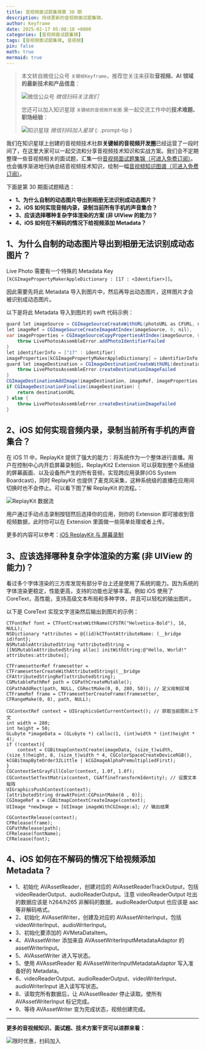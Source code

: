 ```yaml
---
title: 音视频面试题集锦第 30 期
description: 持续更新的音视频面试题集锦。
author: Keyframe
date: 2025-02-17 05:08:18 +0800
categories: [音视频面试题集锦]
tags: [音视频面试题集锦, 音视频]
pin: false
math: true
mermaid: true
---
```


> 本文转自微信公众号 `关键帧Keyframe`，推荐您关注来获取**音视频、AI 领域的最新技术和产品信息**：
>
>![微信公众号](assets/img/keyframe-mp.jpg)
>_微信扫码关注我们_
>
>您还可以加入知识星球 `关键帧的音视频开发圈` 来一起交流工作中的**技术难题、职场经验**：
>
>![知识星球](assets/img/keyframe-zsxq.png)
>_微信扫码加入星球_
{: .prompt-tip }


我们在知识星球上创建的音视频技术社群**关键帧的音视频开发圈**已经运营了一段时间了，在这里大家可以一起交流和分享音视频技术知识和实战方案。我们会不定期整理一些音视频相关的面试题，汇集一份[音视频面试题集锦（可进入免费订阅）](https://mp.weixin.qq.com/mp/appmsgalbum?__biz=MjM5MTkxOTQyMQ==&action=getalbum&album_id=2380776196751425539#wechat_redirect)。也会循序渐进地归纳总结音视频技术知识，绘制一幅[音视频知识图谱（可进入免费订阅）](https://mp.weixin.qq.com/mp/appmsgalbum?__biz=MjM5MTkxOTQyMQ==&action=getalbum&album_id=2349658423078092802#wechat_redirect)。


下面是第 30 期面试题精选：


- **1、为什么自制的动态图片导出到相册无法识别成动态图片？**
- **2、iOS 如何实现音频内录，录制当前所有手机的声音集合？**
- **3、应该选择哪种复杂字体渲染的方案 (非 UIView 的能力)？**
- **4、iOS 如何在不解码的情况下给视频添加 Metadata？**



## 1、为什么自制的动态图片导出到相册无法识别成动态图片？

Live Photo 需要有一个特殊的 Metadata Key `[kCGImagePropertyMakerAppleDictionary : [17 : <Identifier>]]`。

因此需要先将此 Metadata 导入到图片中，然后再导出动态图片，这样图片才会被识别成动态图片。

以下是将此 Metadata 导入到图片的 swift 代码示例：

```java
guard let imageSource = CGImageSourceCreateWithURL(photoURL as CFURL, nil),
let imageRef = CGImageSourceCreateImageAtIndex(imageSource, 0, nil),
var imageProperties = CGImageSourceCopyPropertiesAtIndex(imageSource, 0, nil) as? [AnyHashable : Any] else {
    throw LivePhotosAssembleError.addPhotoIdentifierFailed
}
let identifierInfo = ["17" : identifier]
imageProperties[kCGImagePropertyMakerAppleDictionary] = identifierInfo
guard let imageDestination = CGImageDestinationCreateWithURL(destinationURL as CFURL, UTType.jpeg.identifier as CFString, 1, nil) else {
    throw LivePhotosAssembleError.createDestinationImageFailed
}
CGImageDestinationAddImage(imageDestination, imageRef, imageProperties as CFDictionary)
if CGImageDestinationFinalize(imageDestination) {
    return destinationURL
} else {
    throw LivePhotosAssembleError.createDestinationImageFailed
}
```



## 2、iOS 如何实现音频内录，录制当前所有手机的声音集合？

在 iOS 11 中，ReplayKit 提供了强大的能力：将系统作为一个整体进行直播。用户在控制中心内开启屏幕录制后，ReplayKit2 Extension 可以获取到整个系统级的屏幕画面、以及设备所产生的所有音频，实现跨应用录屏(iOS System Boardcast)，同时 ReplayKit 也提供了麦克风采集，这种系统级的直播在应用间切换时也不会停止。可以看下图了解 ReplayKit 的流程。： 

![ReplayKit 数据流](assets/resource/av-interview-qa/ReplayKit.webp)   

用户通过手动点击录制按钮然后选择你的应用，则你的 Extension 即可接收到音视频数据，此时你可以在 Extension 里面做一些简单处理或者上传。

更多的内容可以参考：[iOS ReplayKit 与 屏幕录制](https://segmentfault.com/a/1190000043619243 "iOS ReplayKit 与 屏幕录制")


## 3、应该选择哪种复杂字体渲染的方案 (非 UIView 的能力)？

看过多个字体渲染的三方库发现有部分平台上还是使用了系统的能力。因为系统的字体渲染更稳定，性能更高，支持的功能也足够丰富。例如 iOS 使用了 CoreText，高性能，支持高级文本布局和多种字体，并且可以轻松的输出图片。

以下是 CoreText 实现文字渲染然后输出到图片的示例：

```objc
CTFontRef font = CTFontCreateWithName(CFSTR("Helvetica-Bold"), 16, NULL);
NSDictionary *attributes = @{(id)kCTFontAttributeName: (__bridge id)font};
NSMutableAttributedString *attributedString = [[NSMutableAttributedString alloc] initWithString:@"Hello, World!" attributes:attributes];

CTFramesetterRef framesetter = CTFramesetterCreateWithAttributedString((__bridge CFAttributedStringRef)attributedString);
CGMutablePathRef path = CGPathCreateMutable();
CGPathAddRect(path, NULL, CGRectMake(0, 0, 280, 50)); // 定义绘制区域
CTFrameRef frame = CTFramesetterCreateFrame(framesetter, CFRangeMake(0, 0), path, NULL);

CGContextRef context = UIGraphicsGetCurrentContext(); // 获取当前图形上下文
int width = 280;
int height = 50;
GLubyte *imageData = (GLubyte *) calloc(1, (int)width * (int)height * 4);
if (!context){
    context = CGBitmapContextCreate(imageData, (size_t)width, (size_t)height, 8, (size_t)width * 4, CGColorSpaceCreateDeviceRGB(),  kCGBitmapByteOrder32Little | kCGImageAlphaPremultipliedFirst);
}
CGContextSetGrayFillColor(context, 1.0f, 1.0f);
CGContextSetTextMatrix(context, CGAffineTransformIdentity); // 设置文本矩阵
UIGraphicsPushContext(context);
[attributedString drawAtPoint:CGPointMake(0 , 0)];
CGImageRef a = CGBitmapContextCreateImage(context);
UIImage *newImage = [UIImage imageWithCGImage:a]; // 输出结果

CGContextRelease(context);
CFRelease(frame);
CGPathRelease(path);
CFRelease(fontName);
CFRelease(font);
```


## 4、iOS 如何在不解码的情况下给视频添加 Metadata？


- 1、初始化 AVAssetReader，创建对应的 AVAssetReaderTrackOutput，包括 videoReaderOutput、audioReaderOutput。注意 videoReaderOutput 吐出的数据应该是 h264/h265 非解码的数据，audioReaderOutput 也应该是 aac 等非解码格式。
- 2、初始化 AVAssetWriter，创建及对应的 AVAssetWriterInput，包括 videoWriterInput、audioWriterInput。
- 3、初始化要添加的 AVMetaDataItem。
- 4、AVAssetWriter 添加来自 AVAssetWriterInputMetadataAdaptor 的 assetWriterInput。
- 5、AVAssetWriter 进入写状态。
- 5、使用 AVAssetReader 和 AVAssetWriterInputMetadataAdaptor 写入准备好的 Metadata。
- 6、videoReaderOutput、audioReaderOutput、videoWriterInput、audioWriterInput 进入读写写状态。
- 8、读取完所有数据后，让 AVAssetReader 停止读取。使所有 AVAssetWriterInput 标记完成。
- 9、等待 AVAssetWriter 变为完成状态，视频创建完成。





---

**更多的音视频知识、面试题、技术方案干货可以进群来看：**

![限时优惠，扫码加入](assets/img/keyframe-zsxq.png)





<!-- 




新人报道~顺便向向星球的大佬请教一下，想了解一下目前应该如何增添一个项目，然后也想问一点简历优化的建议，目前有以下主要问题bg是非科班单211硕

（1）项目上：主要是想新添一个项目把webserver 踢掉，找实习的时候做了一个RTSP服务器，整体框架其实都是那一套epoll+socket+线程池，只是多了一点音视频比如rtsp的知识。最近找了很久很久，实在是找不到合适的项目了，之前想做一个视频会议项目，但是好像很难找到，之前也花钱买了某某教育机构的音视频网课，但感觉项目实在是很难评...目前最后就是两个计划，一个是做一个简单kv存储项目主要目的就是换掉webserver，或者说做一个推流器相关的项目，但是我找了很久很久，都没有找到一个感觉可以写到简历的程度的项目...目前找了一个比较水的推流器项目。所以有点纠结，最大的问题在于希望赶上九月的秋招，希望在九月份之前把这个项目找到并完成写到简历上。

（2）简历上：目前可能第一个视频播放器还算是比较熟悉，两个服务器整体框架也还能说的出来，就是细节可能需要再复习一下，主要是实习感觉都有点水，其实虽然多段实习了，但是感觉去实习并没有让我真的去学到什么技术...感觉还是打杂居多，怕面试被问到直接被戳穿了...所以不知道是不是可以优化一下...

（3）复习方面：很纠结不知道优先级怎么安排，因为之前也面过音视频的实习，感觉主要还是C++基础居多，不知道音视频对校招是不是会考察更多业务上的知识，但是音视频业务知识也太广了，后面不知道是不是简历上那些业务知识能不能应付过来？所以不太清楚到底应该平时优先时间花在什么上面...

我目标也只是想在杭州（或江浙沪）找到C++开发，并没有给自己很高预期，希望前辈可以给我一点建议，非常非常感谢。



1）项目和简历

现在这个时间点，如果要继续找音视频方向 C++ 的工作，我觉得可以把播放器和 RTSP 这两个项目再打磨打磨吧。

在音视频 SDK 相关的实际工作中，大家通常会关注：1）解决需求的具体技术方案；2）技术指标的定义、量化、优化。因此，对于项目具体的改进方向，我建议你可以好好想想这几个问题：

- 你的项目是要解决什么需求？
- 你选用什么技术方案、通过怎么的技术架构来实现项目？
- 在项目中你遇到的难点是什么？如何解决？
- 你如何量化定义你在项目中的指标？如何优化指标？取得了什么样的效果？

如果你简历里的项目能把这几点表达清楚，在面试时能讲得好，我觉得就还好。


2）复习

应届毕业生找工作时，面试考察主要包括：1）大学课程相关的计算机基础知识（包括：数据结构与算法、计算机网络、编程语言特性及语法、设计模式、操作系统基础原理、数据库基础等）；2）算法编程题；3）项目开发经验。

所以在基础知识上，可以多注意数据结构与算法、编程语言特性及语法；此外需要多刷刷 leetcode 算法题；后面加分项就是上面说的针对你的项目开发经验做好准备。



3）你还可以看看几个群友求职相关的问题参考参考：

https://t.zsxq.com/lLDl3

https://t.zsxq.com/lKQeI

https://t.zsxq.com/OhyEF

https://t.zsxq.com/0y9sv




---



新人报道 提问🙋：
- 个人情况介绍：

 - 双非本 中等211硕 开学研2，非科班研究方向cv，目前无论文

 - 之前有学过一些音视频基础OpenGL基础ffmpeg等，CPP水平一般，有些遗忘，leetcode 正在刷题中，自己写过Qt和Android平台的视频播放器「快进快退seek重播音量调节等基础功能， rtmp推流正在完善中」

- 问题：

 - 小目标想在寒假暑假找到一些音视频的实习，但感觉项目不够，八股文基础知识等感觉可以自行学习，但在项目方面又些迷茫，不知道做一个什么样的项目不会烂大街，不知道应该去做一个什么样的项目，个人实力不强，想尽可能找一些有开源类似的项目来参考着写，希望能得到您的建议！

 - 对于大方向来说也有些迷茫，感觉形式越来越严峻，自己学历也不高，不知道音视频方向是否可以继续，流媒体呀图像处理呀WebRtc呀不知道该从何入手，不知道应该着重或者先学习什么，对于之后的学习规划很迷茫，希望您能为我未来学习方向提供一些建议！

谢谢！



1）学习开源项目

你有过 Android 平台播放器开发的经验，可以在这个基础上继续摸索一下客户端播放器的项目。很多大厂的播放器项目最初都是基于 ijkplayer（https://github.com/bilibili/ijkplayer） 这个开源播放器项目来做的，所以我建议你可以把这个项目跑起来，然后研究熟悉一下，你可以搜一搜讲解 ijkplayer 源码的文章，对其有个大概的了解，比如这篇：

https://www.jianshu.com/p/daf0a61cc1e0

2）在开源项目的基础上增加指标统计代码，并做优化对照

然后，我建议你可以看看这几篇文章里对于播放器指标的定义和优化方案，来优化一下 ijkplayer 播放器的参数配置和代码，来优化指标，这些优化经验和效果你都可以放到简历里，这个在面试中是能加分的。

- 播放秒开优化：https://mp.weixin.qq.com/s?__biz=MjM5MTkxOTQyMQ==&mid=2257487092&idx=1&sn=8585840d39805b43fb7cab28a66d9d42&chksm=a5d418a692a391b048eb1d07d7d066f21b40bdb2feed8a9bb99367ccef3bad62feacf07628e3&scene=178&cur_album_id=2140155659911233539#rd
- 播放卡顿优化：https://mp.weixin.qq.com/s?__biz=MjM5MTkxOTQyMQ==&mid=2257487093&idx=1&sn=7a81b9ba1e3f192eb8e888b5b3ceeb13&chksm=a5d418a792a391b1735e0eea124856228b170444fa2a17db1dd4a5c06a817151b77e03ad73bf&scene=178&cur_album_id=2140155659911233539#rd

3）大方向上，目前就业形势不太好，只能尽量去做好准备了。应届生找实习或找工作，面试考察主要包括：1）大学课程相关的计算机基础知识（包括：数据结构与算法、计算机网络、编程语言特性及语法、设计模式、操作系统基础原理、数据库基础等）；2）算法编程题；3）项目开发经验。

在基础知识上，可以多注意数据结构与算法、编程语言特性及语法；此外需要多刷刷 leetcode 算法题；后面加分项就是上面说的针对你的项目开发经验做好准备。

然后，就是多投简历、多面试、多总结沉淀，不管什么样的公司、岗位，都去投简历和面试，增加自己的经验，如果能拿到一些 offer，就算不是心仪的公司，你心里也会安稳很多。

4）你还可以看看几个群友求职相关的问题参考参考：

https://t.zsxq.com/LEcMT
https://t.zsxq.com/lLDl3
https://t.zsxq.com/lKQeI
https://t.zsxq.com/OhyEF
https://t.zsxq.com/0y9sv




 -->